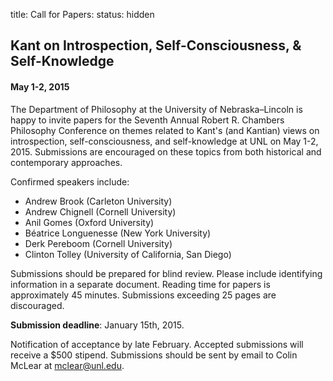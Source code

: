 title: Call for Papers: 
status: hidden

## Kant on Introspection, Self-Consciousness, & Self-Knowledge ##
#### May 1-2, 2015

The Department of Philosophy at the University of Nebraska–Lincoln is happy to
invite papers for the Seventh Annual Robert R. Chambers Philosophy Conference
on themes related to Kant's (and Kantian) views on introspection,
self-consciousness, and self-knowledge at UNL on May 1-2, 2015. Submissions are
encouraged on these topics from both historical and contemporary approaches.

Confirmed speakers include:

- Andrew Brook (Carleton University)
- Andrew Chignell (Cornell University)
- Anil Gomes (Oxford University)
- Béatrice Longuenesse (New York University)
- Derk Pereboom (Cornell University)
- Clinton Tolley (University of California, San Diego)

Submissions should be prepared for blind review. Please include identifying
information in a separate document. Reading time for papers is
approximately 45 minutes. Submissions exceeding 25 pages are discouraged.

**Submission deadline**: January 15th, 2015. 

Notification of acceptance by late February. Accepted submissions will receive
a $500 stipend. Submissions should be sent by email to Colin McLear at
<mclear@unl.edu>.   